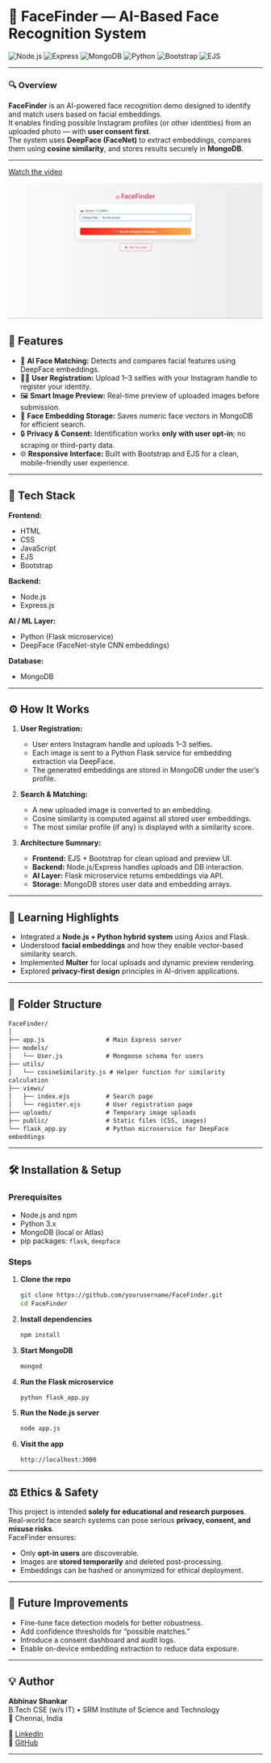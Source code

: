 
# 🧠 FaceFinder — AI-Based Face Recognition System


![Node.js](https://img.shields.io/badge/Node.js-339933?style=for-the-badge&logo=nodedotjs&logoColor=white)
![Express](https://img.shields.io/badge/Express.js-000000?style=for-the-badge&logo=express&logoColor=white)
![MongoDB](https://img.shields.io/badge/MongoDB-4EA94B?style=for-the-badge&logo=mongodb&logoColor=white)
![Python](https://img.shields.io/badge/Python-3776AB?style=for-the-badge&logo=python&logoColor=white)
![Bootstrap](https://img.shields.io/badge/Bootstrap-7952B3?style=for-the-badge&logo=bootstrap&logoColor=white)
![EJS](https://img.shields.io/badge/EJS-000000?style=for-the-badge&logo=ejs&logoColor=white)

---

### 🔍 Overview

**FaceFinder** is an AI-powered face recognition demo designed to identify and match users based on facial embeddings.  
It enables finding possible Instagram profiles (or other identities) from an uploaded photo — with **user consent first**.  
The system uses **DeepFace (FaceNet)** to extract embeddings, compares them using **cosine similarity**, and stores results securely in **MongoDB**.

---


[Watch the video](https://www.youtube.com/shorts/DOv_VhFuTZs)

![FaceFinder Banner](assets/banner.png)



## 🚀 Features

- 🧬 **AI Face Matching:** Detects and compares facial features using DeepFace embeddings.
- 🙋‍♂️ **User Registration:** Upload 1–3 selfies with your Instagram handle to register your identity.
- 🖼️ **Smart Image Preview:** Real-time preview of uploaded images before submission.
- 💾 **Face Embedding Storage:** Saves numeric face vectors in MongoDB for efficient search.
- 🔒 **Privacy & Consent:** Identification works **only with user opt-in**; no scraping or third-party data.
- 🌐 **Responsive Interface:** Built with Bootstrap and EJS for a clean, mobile-friendly user experience.

---

## 🧰 Tech Stack

**Frontend:**  
- HTML  
- CSS  
- JavaScript  
- EJS  
- Bootstrap  

**Backend:**  
- Node.js  
- Express.js  

**AI / ML Layer:**  
- Python (Flask microservice)  
- DeepFace (FaceNet-style CNN embeddings)  

**Database:**  
- MongoDB  

---

## ⚙️ How It Works

1. **User Registration:**  
   - User enters Instagram handle and uploads 1–3 selfies.  
   - Each image is sent to a Python Flask service for embedding extraction via DeepFace.  
   - The generated embeddings are stored in MongoDB under the user’s profile.

2. **Search & Matching:**  
   - A new uploaded image is converted to an embedding.  
   - Cosine similarity is computed against all stored user embeddings.  
   - The most similar profile (if any) is displayed with a similarity score.

3. **Architecture Summary:**
   - **Frontend:** EJS + Bootstrap for clean upload and preview UI.  
   - **Backend:** Node.js/Express handles uploads and DB interaction.  
   - **AI Layer:** Flask microservice returns embeddings via API.  
   - **Storage:** MongoDB stores user data and embedding arrays.

---

## 🧠 Learning Highlights

- Integrated a **Node.js + Python hybrid system** using Axios and Flask.  
- Understood **facial embeddings** and how they enable vector-based similarity search.  
- Implemented **Multer** for local uploads and dynamic preview rendering.  
- Explored **privacy-first design** principles in AI-driven applications.  

---

## 🧩 Folder Structure

```
FaceFinder/
│
├── app.js                 # Main Express server
├── models/
│   └── User.js            # Mongoose schema for users
├── utils/
│   └── cosineSimilarity.js # Helper function for similarity calculation
├── views/
│   ├── index.ejs          # Search page
│   └── register.ejs       # User registration page
├── uploads/               # Temporary image uploads
├── public/                # Static files (CSS, images)
└── flask_app.py           # Python microservice for DeepFace embeddings
```

---

## 🛠️ Installation & Setup

### Prerequisites
- Node.js and npm
- Python 3.x
- MongoDB (local or Atlas)
- pip packages: `flask`, `deepface`

### Steps

1. **Clone the repo**
   ```bash
   git clone https://github.com/yourusername/FaceFinder.git
   cd FaceFinder
   ```

2. **Install dependencies**
   ```bash
   npm install
   ```

3. **Start MongoDB**
   ```bash
   mongod
   ```

4. **Run the Flask microservice**
   ```bash
   python flask_app.py
   ```

5. **Run the Node.js server**
   ```bash
   node app.js
   ```

6. **Visit the app**
   ```
   http://localhost:3000
   ```

---

## ⚖️ Ethics & Safety

This project is intended **solely for educational and research purposes**.  
Real-world face search systems can pose serious **privacy, consent, and misuse risks**.  
FaceFinder ensures:
- Only **opt-in users** are discoverable.  
- Images are **stored temporarily** and deleted post-processing.  
- Embeddings can be hashed or anonymized for ethical deployment.

---

## 📅 Future Improvements

- Fine-tune face detection models for better robustness.  
- Add confidence thresholds for “possible matches.”  
- Introduce a consent dashboard and audit logs.  
- Enable on-device embedding extraction to reduce data exposure.

---

## 💡 Author

**Abhinav Shankar**  
B.Tech CSE (w/s IT) • SRM Institute of Science and Technology  
📍 Chennai, India  

🔗 [LinkedIn](https://www.linkedin.com/in/abhinav-shankar-0885b1208/)  
🔗 [GitHub](https://github.com/abhinavshankar17)

---

